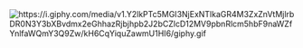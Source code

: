 <picture>
 <img alt="https://i.giphy.com/media/v1.Y2lkPTc5MGI3NjExNTlkaGR4M3ZxZnVtMjlrbDR0N3Y3bXBvdmx2eGhhazRjbjhpb2J2bCZlcD12MV9pbnRlcm5hbF9naWZfYnlfaWQmY3Q9Zw/kH6CqYiquZawmU1HI6/giphy.gif">
</picture>

<!--
Here are some ideas to get you started:

- 🔭 I’m currently working on ...
- 🌱 I’m currently learning ...
- 👯 I’m looking to collaborate on ...
- 🤔 I’m looking for help with ...
- 💬 Ask me about ...
- 📫 How to reach me: ...
- 😄 Pronouns: ...
- ⚡ Fun fact: ...
-->
